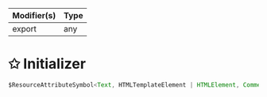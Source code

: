 | Modifier(s)                            | Type                     |
|----------------------------------------|--------------------------|
| export | any |

# &#10025; Initializer

```ts
$ResourceAttributeSymbol<Text, HTMLTemplateElement | HTMLElement, Comment>
```